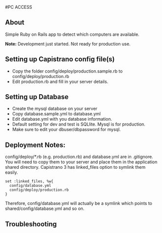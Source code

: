 #PC ACCESS

## About
Simple Ruby on Rails app to detect which computers are available.

<strong>Note:</strong> Development just started. Not ready for production use.

## Setting up Capistrano config file(s)
- Copy the folder config/deploy/production.sample.rb to config/deploy/production.rb
- Edit production.rb and fill in your server details. 


## Setting up Database 
- Create the mysql database on your server
- Copy database.sample.yml to database.yml
- Edit database.yml with you database information.
 - Default setting for dev and test is SQLlite. Mysql is for production. 
 - Make sure to edit your dbuser/dbpassword for mysql.


## Deployment Notes: 
config/deploy/*.rb (e.g. production.rb) and database.yml are in .gitignore. You will need to copy them to your server and place them in the application shared directory. Capistrano 3 has linked_files option to symlink them easily. 

```
set :linked_files, %w{
  config/database.yml
  config/deploy/production.rb
}
```
Therefore, config/database.yml will actually be a symlink which points to shared/config/database.yml and so on.

## Troubleshooting

